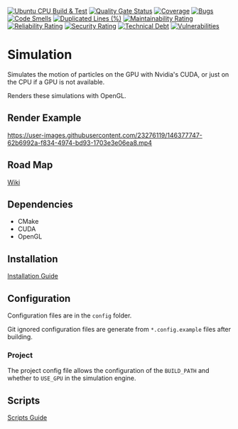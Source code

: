 ﻿[![Ubuntu CPU Build & Test](https://github.com/KevinMcGin/Simulation/actions/workflows/actions.yml/badge.svg)](https://github.com/KevinMcGin/Simulation/actions/workflows/actions.yml)
[![Quality Gate Status](https://sonarcloud.io/api/project_badges/measure?project=KevinMcGin_Simulation&metric=alert_status)](https://sonarcloud.io/dashboard?id=KevinMcGin_Simulation)
[![Coverage](https://sonarcloud.io/api/project_badges/measure?project=KevinMcGin_Simulation&metric=coverage)](https://sonarcloud.io/dashboard?id=KevinMcGin_Simulation)
[![Bugs](https://sonarcloud.io/api/project_badges/measure?project=KevinMcGin_Simulation&metric=bugs)](https://sonarcloud.io/dashboard?id=KevinMcGin_Simulation)
[![Code Smells](https://sonarcloud.io/api/project_badges/measure?project=KevinMcGin_Simulation&metric=code_smells)](https://sonarcloud.io/dashboard?id=KevinMcGin_Simulation)
[![Duplicated Lines (%)](https://sonarcloud.io/api/project_badges/measure?project=KevinMcGin_Simulation&metric=duplicated_lines_density)](https://sonarcloud.io/dashboard?id=KevinMcGin_Simulation)
[![Maintainability Rating](https://sonarcloud.io/api/project_badges/measure?project=KevinMcGin_Simulation&metric=sqale_rating)](https://sonarcloud.io/dashboard?id=KevinMcGin_Simulation)
[![Reliability Rating](https://sonarcloud.io/api/project_badges/measure?project=KevinMcGin_Simulation&metric=reliability_rating)](https://sonarcloud.io/dashboard?id=KevinMcGin_Simulation)
[![Security Rating](https://sonarcloud.io/api/project_badges/measure?project=KevinMcGin_Simulation&metric=security_rating)](https://sonarcloud.io/dashboard?id=KevinMcGin_Simulation)
[![Technical Debt](https://sonarcloud.io/api/project_badges/measure?project=KevinMcGin_Simulation&metric=sqale_index)](https://sonarcloud.io/dashboard?id=KevinMcGin_Simulation)
[![Vulnerabilities](https://sonarcloud.io/api/project_badges/measure?project=KevinMcGin_Simulation&metric=vulnerabilities)](https://sonarcloud.io/dashboard?id=KevinMcGin_Simulation)

# Simulation
Simulates the motion of particles on the GPU with Nvidia's CUDA, or just on the CPU if a GPU is not available.

Renders these simulations with OpenGL.

## Render Example
https://user-images.githubusercontent.com/23276119/146377747-62b6992a-f834-4974-bd93-1703e3e06ea8.mp4

## Road Map
[Wiki](https://github.com/KevinMcGin/Simulation/wiki#road-map)

## Dependencies
- CMake
- CUDA
- OpenGL

## Installation
[Installation Guide](scripts/installation/README.md)

## Configuration
Configuration files are in the ``config`` folder.

Git ignored configuration files are generate from ``*.config.example`` files after building.

### Project
The project config file allows the configuration of the ``BUILD_PATH`` and whether to ``USE_GPU`` in the simulation engine.

## Scripts
[Scripts Guide](scripts/README.md)

